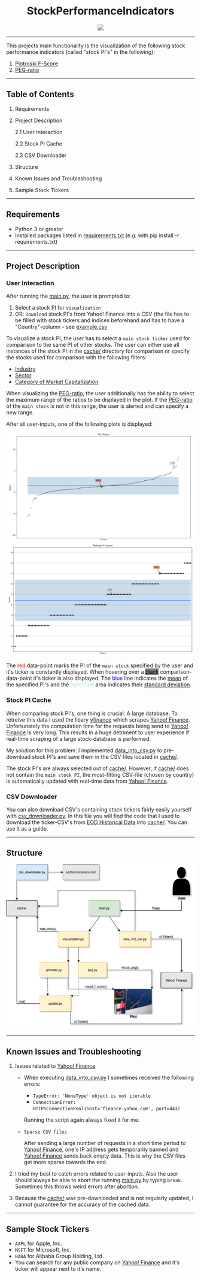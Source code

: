 <h1 align="center"> StockPerformanceIndicators </h1>

<p align="center"><img src="https://images.unsplash.com/photo-1560221328-12fe60f83ab8?ixid=MnwxMjA3fDB8MHxwaG90by1wYWdlfHx8fGVufDB8fHx8&ixlib=rb-1.2.1&auto=format&fit=crop&w=1506&q=80"></p>

---
This projects main functionality is the visualization of the following stock performance indicators (called "stock PI's" in the following):

1. [Piotroski F-Score](https://www.investopedia.com/terms/p/piotroski-score.asp)
2. [PEG-ratio](https://www.investopedia.com/terms/p/pegratio.asp)

---
## Table of Contents

1. Requirements
2. Project Description
    
    2.1 User Interaction

    2.2 Stock PI Cache

    2.3 CSV Downloader

3. Structure
4. Known Issues and Troubleshooting
5. Sample Stock Tickers

---
## Requirements

- Python 3 or greater
- Installed packages listed in  [requirements.txt](requirements.txt) (e.g. with pip install -r requirements.txt)

---
## Project Description
### User Interaction

After running the [main.py](main.py), the user is prompted to:
1. Select a stock PI for `visualization`
2. OR: `Download` stock PI's from Yahoo! Finance into a CSV
(the file has to be filled with stock tickers and indices beforehand and has to have a "Country"-column - see [example.csv](examples/example.csv)

To visualize a stock PI, the user has to select a `main stock ticker` used for comparison to the same PI of other stocks.
The user can either use all instances of the stock PI in the [cache/](cache/) directory for comparison or specify the stocks used for comparison with the following filters:

- [Industry](https://www.investopedia.com/terms/i/industry.asp)
- [Sector](https://www.investopedia.com/terms/s/sector.asp)
- [Category of Market Capitalization](https://www.investopedia.com/terms/m/marketcapitalization.asp#market-cap-and-investment-strategy)

When visualizing the [PEG-ratio](https://www.investopedia.com/terms/p/pegratio.asp), the user additionally has the ability to select the maximum range of the ratios to be displayed in the plot. If the [PEG-ratio](https://www.investopedia.com/terms/p/pegratio.asp) of the `main stock` is not in this range, the user is alerted and can specify a new range.

After all user-inputs, one of the following plots is displayed:

![PEG-ratios](examples/peg.png)
![Piotroski F-Scores](examples/f_score.png)

The <span style="color:red">red</span> data-point marks the PI of the `main stock` specified by the user and it's ticker is constantly displayed.
When hovering over a <span style="background-color:grey; color:black">black</span> comparison-data-point it's ticker is also displayed.
The <span style="color:blue">blue</span> line indicates the [mean](https://numpy.org/doc/stable/reference/generated/numpy.mean.html) of the specified PI's and the <span style="color:#ADD8E6">light-blue</span> area indicates their [standard deviation](https://numpy.org/doc/stable/reference/generated/numpy.std.html?highlight=std#numpy.std).

### Stock PI Cache

When comparing stock PI's, one thing is crucial: A large database. To retreive this data I used the libary [yfinance](https://github.com/ranaroussi/yfinance) which scrapes [Yahoo! Finance](https://finance.yahoo.com/).
Unfortunately the computation time for the requests being send to [Yahoo! Finance](https://finance.yahoo.com/) is very long. This results in a huge detriment to user experience if  real-time scraping of a large stock-database is performed.

My solution for this problem: I implemented [data_into_csv.py](data_into_csv.py) to pre-download stock PI's and save them in the CSV files located in [cache/](cache/).

The stock PI's are always selected out of [cache/](cache/). However, if [cache/](cache/) does not contain the `main stock PI`, the most-fitting CSV-file (chosen by country) is automatically updated with real-time data from [Yahoo! Finance](https://finance.yahoo.com/).

### CSV Downloader

You can also download CSV's containing stock tickers fairly easily yourself with [csv_downloader.py](csv_downloader.py).
In this file you will find the code that I used to download the ticker-CSV's from [EOD Historical Data](https://eodhistoricaldata.com/financial-apis/exchanges-api-list-of-tickers-and-trading-hours/#Get_List_of_Exchanges) into [cache/](cache/).
You can use it as a guide.

---
## Structure

![Flow Diagram](examples/flow_diagram.png)

---
## Known Issues and Troubleshooting

1. Issues related to [Yahoo! Finance](https://finance.yahoo.com/)
    - When executing [data_into_csv.py](data_into_csv.py) I sometimes received the following errors:
        - `TypeError: 'NoneType' object is not iterable`
        - `ConnectionError: HTTPSConnectionPool(host='finance.yahoo.com', port=443)`

        Running the script again always fixed it for me.

    - `Sparse CSV files`

        After sending a large number of requests in a short time period to [Yahoo! Finance](https://finance.yahoo.com/), one's IP address gets temporarily banned and [Yahoo! Finance](https://finance.yahoo.com/) sends back empty data. This is why the CSV files get more sparse towards the end.

2. I tried my best to catch errors related to user-inputs. Also the user should always be able to abort the running [main.py](main.py) by typing `break`. Sometimes this throws weird errors after abortion.

3. Because the [cache/](cache/) was pre-downloaded and is not regularly updated, I cannot guarantee for the accuracy of the cached data.

---
## Sample Stock Tickers

- `AAPL` for Apple, Inc.
- `MSFT` for Microsoft, Inc.
- `BABA` for Alibaba Group Holding, Ltd.
- You can search for any public company on [Yahoo! Finance](https://finance.yahoo.com/) and it's ticker will appear next to it's name.